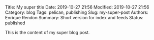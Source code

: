 Title: My super title
Date: 2019-10-27 21:56
Modified: 2019-10-27 21:56
Category: blog
Tags: pelican, publishing
Slug: my-super-post
Authors: Enrique Rendon
Summary: Short version for index and feeds
Status: published

This is the content of my super blog post.
